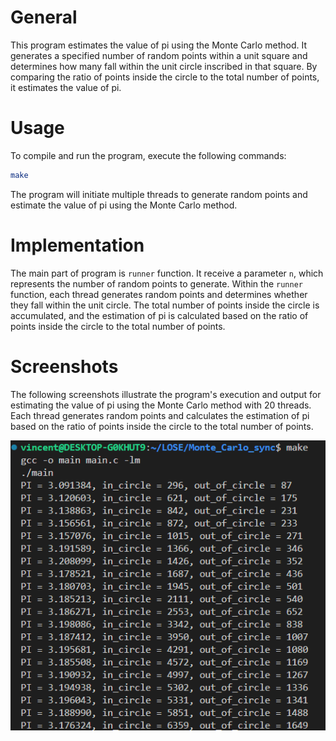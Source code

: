 # General
This program estimates the value of pi using the Monte Carlo method. It generates a specified number of random points within a unit square and determines how many fall within the unit circle inscribed in that square. By comparing the ratio of points inside the circle to the total number of points, it estimates the value of pi.

# Usage
To compile and run the program, execute the following commands:

```bash
make
```

The program will initiate multiple threads to generate random points and estimate the value of pi using the Monte Carlo method. 

# Implementation
The main part of program is `runner` function.
It receive a parameter `n`, which represents the number of random points to generate. Within the `runner` function, each thread generates random points and determines whether they fall within the unit circle. The total number of points inside the circle is accumulated, and the estimation of pi is calculated based on the ratio of points inside the circle to the total number of points.


# Screenshots
The following screenshots illustrate the program's execution and output for estimating the value of pi using the Monte Carlo method with 20 threads. Each thread generates random points and calculates the estimation of pi based on the ratio of points inside the circle to the total number of points.

![alt text](image-1.png)